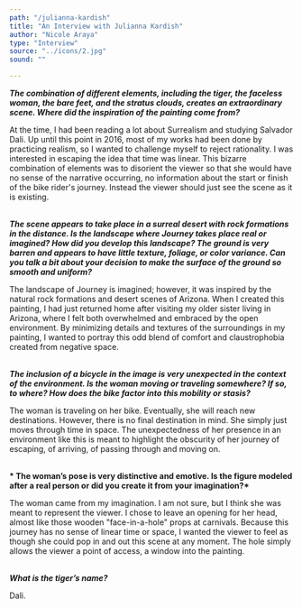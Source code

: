 ```yaml
---
path: "/julianna-kardish"
title: "An Interview with Julianna Kardish"
author: "Nicole Araya"
type: "Interview"
source: "../icons/2.jpg"
sound: ""

---
```


__*The combination of different elements, including the tiger, the faceless woman, the bare feet, and the stratus clouds, creates an extraordinary scene. Where did the inspiration of the painting come from?*__

At the time, I had been reading a lot about Surrealism and studying Salvador Dali. Up until this point in 2016, most of my works had been done by practicing realism, so I wanted to challenge myself to reject rationality. I was interested in escaping the idea that time was linear. This bizarre combination of elements was to disorient the viewer so that she would have no sense of the narrative occurring, no information about the start or finish of the bike rider's journey. Instead the viewer should just see the scene as it is existing. <br /><br />


__*The scene appears to take place in a surreal desert with rock formations in the distance. Is the landscape where Journey takes place real or imagined? How did you develop this landscape? The ground is very barren and appears to have little texture, foliage, or color variance. Can you talk a bit about your decision to make the surface of the ground so smooth and uniform?*__

The landscape of Journey is imagined; however, it was inspired by the natural rock formations and desert scenes of Arizona. When I created this painting, I had just returned home after visiting my older sister living in Arizona, where I felt both overwhelmed and embraced by the open environment. By minimizing details and textures of the surroundings in my painting, I wanted to portray this odd blend of comfort and claustrophobia created from negative space.<br /><br />


__*The inclusion of a bicycle in the image is very unexpected in the context of the environment. Is the woman moving or traveling somewhere? If so, to where? How does the bike factor into this mobility or stasis?*__

The woman is traveling on her bike. Eventually, she will reach new destinations. However, there is no final destination in mind. She simply just moves through time in space. The unexpectedness of her presence in an environment like this is meant to highlight the obscurity of her journey of escaping, of arriving, of passing through and moving on.<br /><br />


__* The woman’s pose is very distinctive and emotive. Is the figure modeled after a real person or did you create it from your imagination?*__

The woman came from my imagination. I am not sure, but I think she was meant to represent the viewer. I chose to leave an opening for her head, almost like those wooden "face-in-a-hole" props at carnivals. Because this journey has no sense of linear time or space, I wanted the viewer to feel as though she could pop in and out this scene at any moment.  The hole simply allows the viewer a point of access, a window into the painting.<br /><br />

__*What is the tiger’s name?*__

Dali.
